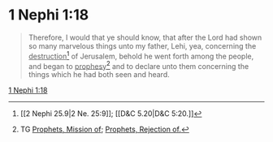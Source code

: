 # 1 Nephi 1:18

> Therefore, I would that ye should know, that after the Lord had shown so many marvelous things unto my father, Lehi, yea, concerning the <u>destruction</u>[^a] of Jerusalem, behold he went forth among the people, and began to <u>prophesy</u>[^b] and to declare unto them concerning the things which he had both seen and heard.

[1 Nephi 1:18](https://www.churchofjesuschrist.org/study/scriptures/bofm/1-ne/1?lang=eng&id=p18#p18)


[^a]: [[2 Nephi 25.9|2 Ne. 25:9]]; [[D&C 5.20|D&C 5:20.]]
[^b]: TG [Prophets, Mission of](https://www.churchofjesuschrist.org/study/scriptures/tg/prophets-mission-of?lang=eng); [Prophets, Rejection of.](https://www.churchofjesuschrist.org/study/scriptures/tg/prophets-rejection-of?lang=eng)
